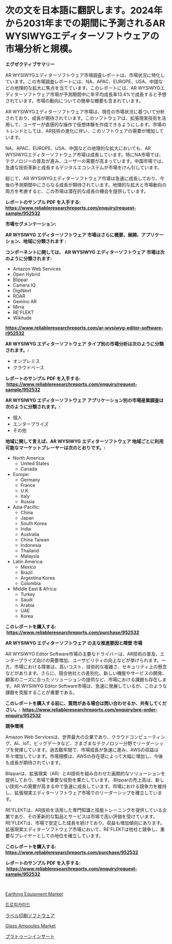 <p><h1>次の文を日本語に翻訳します。2024年から2031年までの期間に予測されるAR WYSIWYGエディターソフトウェアの市場分析と規模。</h1></p><p><strong>エグゼクティブサマリー</strong></p>
<p><p>AR WYSIWYGエディターソフトウェア市場調査レポートは、市場状況に特化しています。この市場調査レポートには、NA、APAC、EUROPE、USA、中国などの地理的な拡大に焦点を当てています。このレポートには、AR WYSIWYGエディターソフトウェア市場が予測期間中に年平均成長率13.4%で成長すると予想されています。市場の動向についての簡単な概要も含まれています。</p><p>AR WYSIWYGエディターソフトウェア市場は、現在の市場状況に基づいて分析されており、成長が期待されています。このソフトウェアは、拡張現実技術を活用して、ユーザーが直感的な操作で仮想体験を作成できるようにします。市場のトレンドとしては、AR技術の進化に伴い、このソフトウェアの需要が増加しています。</p><p>NA、APAC、EUROPE、USA、中国などの地理的な拡大においても、AR WYSIWYGエディターソフトウェア市場は成長しています。特にNA市場では、テクノロジーの普及が進み、ユーザーの需要が高まっています。中国市場では、急速な技術革新と成長するデジタルエコシステムが市場をけん引しています。</p><p>総じて、AR WYSIWYGエディターソフトウェア市場は急速に成長しており、今後の予測期間中にさらなる成長が期待されています。地理的な拡大と市場動向の両方を考慮すると、この市場は潜在的な成長の機会を提供しています。</p></p>
<p><strong>レポートのサンプル PDF を入手する: <a href="https://www.reliableresearchreports.com/enquiry/request-sample/952532">https://www.reliableresearchreports.com/enquiry/request-sample/952532</a></strong></p>
<p><strong>市場セグメンテーション:</strong></p>
<p><strong> AR WYSIWYG エディターソフトウェア 市場はさらに概要、展開、アプリケーション、地域に分類されます :</strong></p>
<p><strong>コンポーネントに関しては、 AR WYSIWYG エディターソフトウェア 市場は次のように分類されます: &nbsp;</strong></p>
<p><ul><li>Amazon Web Services</li><li>Open Hybrid</li><li>Blippar</li><li>Camera IQ</li><li>DigiNext</li><li>ROAR</li><li>Gemino AR</li><li>Mirra</li><li>RE'FLEKT</li><li>Wikitude</li></ul></p>
<p><strong><a href="https://www.reliableresearchreports.com/ar-wysiwyg-editor-software-r952532">https://www.reliableresearchreports.com/ar-wysiwyg-editor-software-r952532</a></strong></p>
<p><strong> AR WYSIWYG エディターソフトウェア タイプ別の市場分析は次のように分類されます。:</strong></p>
<p><ul><li>オンプレミス</li><li>クラウドベース</li></ul></p>
<p><strong>レポートのサンプル PDF を入手する: &nbsp;<a href="https://www.reliableresearchreports.com/enquiry/request-sample/952532">https://www.reliableresearchreports.com/enquiry/request-sample/952532</a></strong></p>
<p><strong> AR WYSIWYG エディターソフトウェア アプリケーション別の市場産業調査は次のように分類されます。:</strong></p>
<p><ul><li>個人</li><li>エンタープライズ</li><li>その他</li></ul></p>
<p><strong>地域に関して言えば、AR WYSIWYG エディターソフトウェア 地域ごとに利用可能なマーケットプレーヤーは次のとおりです。:</strong></p>
<p><ul>
    <li>
        North America:
        <ul>
            <li>United States</li>
            <li>Canada</li>
        </ul>
    </li>
    <li>
        Europe:
        <ul>
            <li>Germany</li>
            <li>France</li>
            <li>U.K.</li>
            <li>Italy</li>
            <li>Russia</li>
        </ul>
    </li>
    <li>
        Asia-Pacific:
        <ul>
            <li>China</li>
            <li>Japan</li>
            <li>South Korea</li>
            <li>India</li>
            <li>Australia</li>
            <li>China Taiwan</li>
            <li>Indonesia</li>
            <li>Thailand</li>
            <li>Malaysia</li>
        </ul>
    </li>
    <li>
        Latin America:
        <ul>
            <li>Mexico</li>
            <li>Brazil</li>
            <li>Argentina Korea</li>
            <li>Colombia</li>
        </ul>
    </li>
    <li>
        Middle East & Africa:
        <ul>
            <li>Turkey</li>
            <li>Saudi</li>
            <li>Arabia</li>
            <li>UAE</li>
            <li>Korea</li>
        </ul>
    </li>
    </ul></p>
<p><strong>このレポートを購入する: &nbsp;<a href="https://www.reliableresearchreports.com/purchase/952532">https://www.reliableresearchreports.com/purchase/952532</a></strong></p>
<p><strong>AR WYSIWYG エディターソフトウェア の主な推進要因と障壁 市場</strong></p>
<p><p>AR WYSIWYG Editor Software市場の主要なドライバーは、AR技術の普及、エンタープライズ向けの需要増加、ユーザビリティの向上などが挙げられます。一方、市場における障害は、高いコスト、技術的な複雑さ、セキュリティ上の懸念などがあります。さらに、競合他社との差別化、新しい機能やサービスの開発、顧客のニーズに合ったソリューションの提供など、市場における課題も存在します。AR WYSIWYG Editor Software市場は、急速に発展しているが、このような課題を克服することが重要である。</p></p>
<p><strong>このレポートを購入する前に、質問がある場合は問い合わせるか、共有してください。:&nbsp; <a href="https://www.reliableresearchreports.com/enquiry/pre-order-enquiry/952532">https://www.reliableresearchreports.com/enquiry/pre-order-enquiry/952532</a></strong></p>
<p><strong>競争環境</strong></p>
<p><p>Amazon Web Servicesは、世界最大の企業であり、クラウドコンピューティング、AI、IoT、ビッグデータなど、さまざまなテクノロジー分野でリーダーシップを発揮しています。過去数年間で、市場成長が急速に進み、AWSの収益は年々増加しています。市場規模は、AWSの存在感によって大幅に増加し、今後も成長が期待されています。</p><p>Blipparは、拡張現実（AR）とAI技術を組み合わせた画期的なソリューションを提供しており、市場で重要な役割を果たしています。 Blipparの売上高は、新しい技術への需要が高まる中で急速に成長しています。市場における競争力を維持し、拡張現実エディターソフトウェア市場でのリーダーシップを確立しています。</p><p>RE'FLEKTは、AR技術を活用した専門知識と技能トレーニングを提供している企業であり、その革新的な製品とサービスは市場で高い評価を受けています。 RE'FLEKTは、市場で安定した成長を続けており、収益も増加傾向にあります。拡張現実エディターソフトウェア市場において、RE'FLEKTは他社と競争し、重要なプレイヤーとしての地位を確立しています。</p></p>
<p><strong>このレポートを購入する: &nbsp; <a href="https://www.reliableresearchreports.com/purchase/952532">https://www.reliableresearchreports.com/purchase/952532</a></strong></p>
<p><strong>レポートのサンプル PDF を入手する: &nbsp;<a href="https://www.reliableresearchreports.com/enquiry/request-sample/952532">https://www.reliableresearchreports.com/enquiry/request-sample/952532</a></strong><strong></strong></p>
<p>&nbsp;</p>
<p><p><a href="https://www.linkedin.com/pulse/earthing-equipment-market-analysis-size-global-industry-r5she?trackingId=dtIHl%2Fxxz6bKTksb923KOw%3D%3D">Earthing Equipment Market</a></p><p><a href="https://github.com/OwenHamiytll568745/Market-Research-Report-List-1/blob/main/744015120206.md">트로피카미드</a></p><p><a href="https://github.com/dandier2003/Market-Research-Report-List-1/blob/main/138272922017.md">ラベル印刷ソフトウェア</a></p><p><a href="https://issuu.com/reportprime-2/docs/glass-ampoules-market-size-2030.pptx">Glass Ampoules Market</a></p><p><a href="https://medium.com/@henriettemills1/%E3%83%97%E3%83%A9%E3%83%88%E3%82%A5%E3%83%BC%E3%83%B3%E3%82%A4%E3%83%B3%E3%82%B5%E3%83%BC%E3%83%88%E3%83%9E%E3%83%BC%E3%82%B1%E3%83%83%E3%83%88-2031%E5%B9%B4%E3%81%BE%E3%81%A7%E3%81%AE%E6%88%90%E5%8A%9F%E3%81%97%E3%81%9F%E3%83%93%E3%82%B8%E3%83%8D%E3%82%B9%E6%88%A6%E7%95%A5%E4%BA%88%E6%B8%AC%E3%81%AE%E9%8D%B5-7d2ce7ddaed7">プラトゥーンインサート</a></p></p>